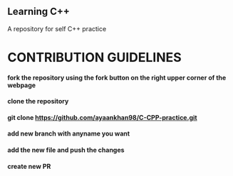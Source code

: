 ## Learning C++

A repository for self C++ practice

# CONTRIBUTION GUIDELINES

#### fork the repository using the fork button on the right upper corner of the webpage
#### clone the repository
#### git clone https://github.com/ayaankhan98/C-CPP-practice.git
#### add new branch with anyname you want
#### add the new file and push the changes
#### create new PR